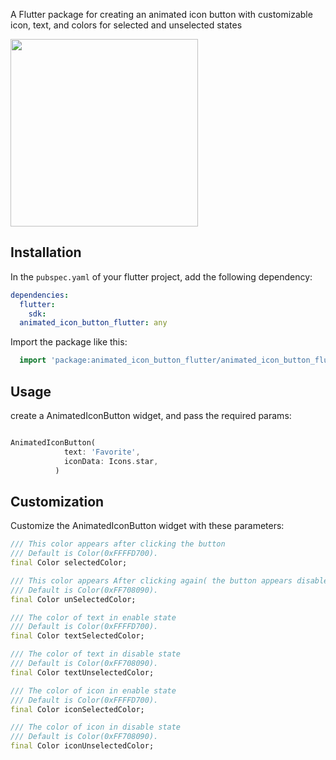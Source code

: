 A Flutter package for creating an animated icon button with customizable icon, text, and colors for selected and unselected states


<image src="https://www.dropbox.com/scl/fi/8zkfkerrpnizafomrhfjo/animated_icon_button.gif?rlkey=p8x1f1a67rtcoulcavif3vek7&st=amnydtvy&dl=0" width=300>

## Installation

In the `pubspec.yaml` of your flutter project, add the following dependency:

```yaml
dependencies:
  flutter:
    sdk:
  animated_icon_button_flutter: any
```

Import the package like this:

```dart
  import 'package:animated_icon_button_flutter/animated_icon_button_flutter.dart';
```

## Usage

create a AnimatedIconButton widget, and pass the required params:

```dart

AnimatedIconButton(
            text: 'Favorite',
            iconData: Icons.star,
          )
```

## Customization
Customize the AnimatedIconButton widget with these parameters:

```dart
/// This color appears after clicking the button
/// Default is Color(0xFFFFD700).
final Color selectedColor;

/// This color appears After clicking again( the button appears disabled)
/// Default is Color(0xFF708090).
final Color unSelectedColor;

/// The color of text in enable state
/// Default is Color(0xFFFFD700).
final Color textSelectedColor;

/// The color of text in disable state
/// Default is Color(0xFF708090).
final Color textUnselectedColor;

/// The color of icon in enable state
/// Default is Color(0xFFFFD700).
final Color iconSelectedColor;

/// The color of icon in disable state
/// Default is Color(0xFF708090).
final Color iconUnselectedColor;

```
